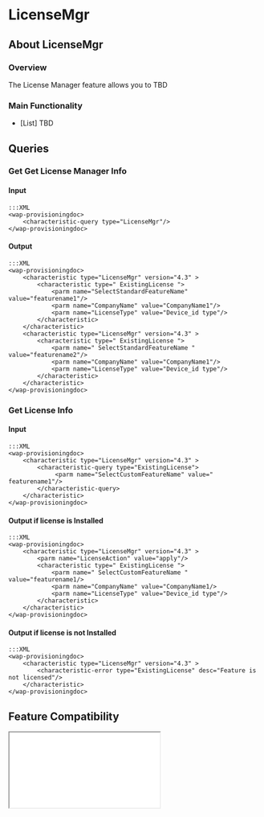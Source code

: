 # LicenseMgr

## About LicenseMgr

### Overview

The License Manager feature allows you to  TBD

### Main Functionality

* [List] TBD

## Queries

### Get Get License Manager Info

#### Input 

    :::XML
    <wap-provisioningdoc>
        <characteristic-query type="LicenseMgr"/>
    </wap-provisioningdoc>

#### Output

    :::XML
	<wap-provisioningdoc>
        <characteristic type="LicenseMgr" version="4.3" >
            <characteristic type=" ExistingLicense ">
                <parm name="SelectStandardFeatureName" value="featurename1"/>
                <parm name="CompanyName" value="CompanyName1"/>
                <parm name="LicenseType" value="Device_id type"/>
            </characteristic>
        </characteristic>
        <characteristic type="LicenseMgr" version="4.3" >
            <characteristic type=" ExistingLicense ">
                <parm name=" SelectStandardFeatureName " value="featurename2"/>
                <parm name="CompanyName" value="CompanyName1"/>
                <parm name="LicenseType" value="Device_id type"/>
            </characteristic>
        </characteristic>
    </wap-provisioningdoc>

### Get License Info

#### Input 

    :::XML
    <wap-provisioningdoc>
        <characteristic type="LicenseMgr" version="4.3" >
            <characteristic-query type="ExistingLicense">
                 <parm name="SelectCustomFeatureName" value=" featurename1"/>
            </characteristic-query>
        </characteristic>
    </wap-provisioningdoc>


#### Output if license is Installed

    :::XML
    <wap-provisioningdoc>
        <characteristic type="LicenseMgr" version="4.3" >
            <parm name="LicenseAction" value="apply"/>
            <characteristic type=" ExistingLicense ">
                <parm name=" SelectCustomFeatureName " value="featurename1/>
                <parm name="CompanyName" value="CompanyName1/>
                <parm name="LicenseType" value="Device_id type"/>
            </characteristic>
        </characteristic>
    </wap-provisioningdoc>

#### Output if license is not Installed

    :::XML
	<wap-provisioningdoc>
        <characteristic type="LicenseMgr" version="4.3" >
            <characteristic-error type="ExistingLicense" desc="Feature is not licensed"/>
        </characteristic>
    </wap-provisioningdoc>

## Feature Compatibility

<iframe src="compare.html#mx=4.3&csp=LicenseMgr&os=JB&embed=true"></iframe> 